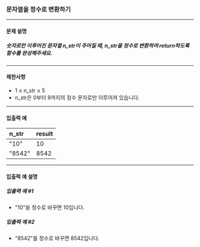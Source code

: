 ### 문자열을 정수로 변환하기

***

#### 문제 설명
##### 숫자로만 이루어진 문자열 n_str이 주어질 때, n_str을 정수로 변환하여 return하도록 함수를 완성해주세요.

***

#### 제한사항
* 1 ≤ n_str ≤ 5
* n_str은 0부터 9까지의 정수 문자로만 이루어져 있습니다.

***

#### 입출력 예
n_str |result|
|:--  |:--
"10"  |	10   |
"8542"|	8542 |

***

#### 입출력 예 설명
##### 입출력 예 #1
* "10"을 정수로 바꾸면 10입니다.

##### 입출력 예 #2
* "8542"를 정수로 바꾸면 8542입니다.